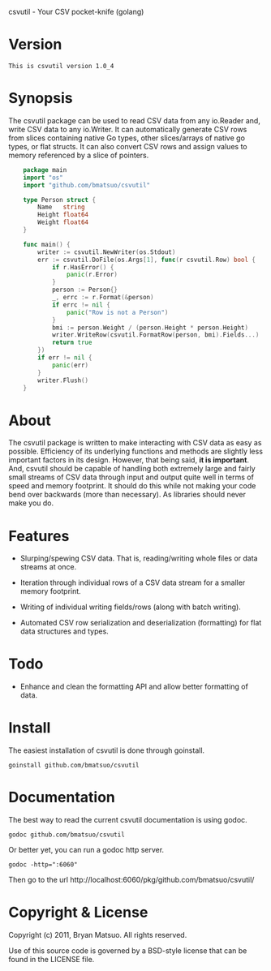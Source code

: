 csvutil - Your CSV pocket-knife (golang)

Version
=======

    This is csvutil version 1.0_4

Synopsis
========

The csvutil package can be used to read CSV data from any io.Reader and,
write CSV data to any io.Writer. It can automatically generate CSV rows
from slices containing native Go types, other slices/arrays of native go
types, or flat structs. It can also convert CSV rows and assign values to
memory referenced by a slice of pointers.

```go
    package main
    import "os"
    import "github.com/bmatsuo/csvutil"

    type Person struct {
        Name   string
        Height float64
        Weight float64
    }

    func main() {
        writer := csvutil.NewWriter(os.Stdout)
        err := csvutil.DoFile(os.Args[1], func(r csvutil.Row) bool {
            if r.HasError() {
                panic(r.Error)
            }
            person := Person{}
            _, errc := r.Format(&person)
            if errc != nil {
                panic("Row is not a Person")
            }
            bmi := person.Weight / (person.Height * person.Height)
            writer.WriteRow(csvutil.FormatRow(person, bmi).Fields...)
            return true
        })
        if err != nil {
            panic(err)
        }
        writer.Flush()
    }
```

About
=====

The csvutil package is written to make interacting with CSV data as easy
as possible. Efficiency of its underlying functions and methods are
slightly less important factors in its design. However, that being said,
**it is important**. And, csvutil should be capable of handling both
extremely large and fairly small streams of CSV data through input and
output quite well in terms of speed and memory footprint. It should do
this while not making your code bend over backwards (more than necessary).
As libraries should never make you do.

Features
========

* Slurping/spewing CSV data. That is, reading/writing whole files or data
streams at once.

* Iteration through individual rows of a CSV data stream for a smaller
memory footprint.

* Writing of individual writing fields/rows (along with batch writing).

* Automated CSV row serialization and deserialization (formatting) for flat
data structures and types.

Todo
====

* Enhance and clean the formatting API and allow better formatting of data.

Install
=======

The easiest installation of csvutil is done through goinstall.

    goinstall github.com/bmatsuo/csvutil

Documentation
=============

The best way to read the current csvutil documentation is using
godoc.

    godoc github.com/bmatsuo/csvutil

Or better yet, you can run a godoc http server.

    godoc -http=":6060"

Then go to the url http://localhost:6060/pkg/github.com/bmatsuo/csvutil/

Copyright & License
===================

Copyright (c) 2011, Bryan Matsuo.
All rights reserved.

Use of this source code is governed by a BSD-style license that can be
found in the LICENSE file.
